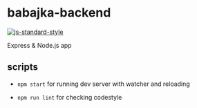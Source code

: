 # babajka-backend
[![js-standard-style](https://img.shields.io/badge/code%20style-standard-brightgreen.svg)](http://standardjs.com)

Express &amp; Node.js app

## scripts

* `npm start` for running dev server with watcher and reloading

* `npm run lint` for checking codestyle